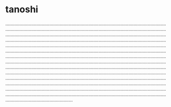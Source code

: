 # tanoshi

............................................................................................................................................................................................................................................................................................................................................................................................................................................................................................................................................................................................................................................................................................................................................................................................................................................................................................................................................................................................................................................................................................................................................................................................................................................................................................................................................................................................................................................................................................................................................................................................................................................................................................................................................................................................................................................................